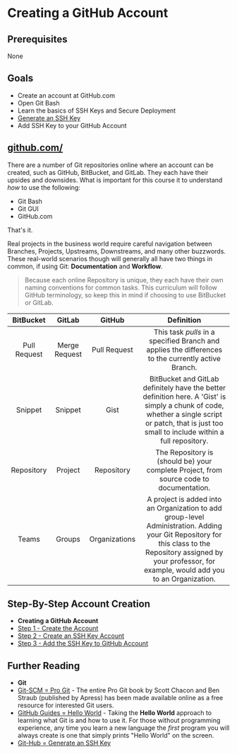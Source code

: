 # Creating a GitHub Account

## Prerequisites

None

## Goals

* Create an account at GitHub.com
* Open Git Bash
* Learn the basics of SSH Keys and Secure Deployment
* [Generate an SSH Key](https://help.github.com/articles/generating-an-ssh-key/ "Generate an SSH Key")
* Add SSH Key to your GitHub Account


## [github.com/](https://github.com/ "github.com")

There are a number of Git repositories online where an account can be created, such as GitHub, BitBucket, and GitLab. They each have their upsides and downsides. What is important for this course it to understand *how* to use the following:

* Git Bash
* Git GUI
* GitHub.com

That's it.

Real projects in the business world require careful navigation between Branches, Projects, Upstreams, Downstreams, and many other buzzwords. These real-world scenarios though will generally all have two things in common, if using Git: **Documentation** and **Workflow**.

> Because each online Repository is unique, they each have their own naming conventions for common tasks. This curriculum will follow GitHub terminology, so keep this in mind if choosing to use BitBucket or GitLab.

| BitBucket  | GitLab  | GitHub   | Definition  |
| :-------------: |:-------------:| :-----:|:--: |
| Pull Request  | Merge Request   | Pull Request  | This task *pulls* in a specified Branch and applies the differences to the currently active Branch.   |
| Snippet   | Snippet   | Gist   | BitBucket and GitLab definitely have the better definition here. A 'Gist' is simply a chunk of code, whether a single script or patch, that is just too small to include within a full repository.   |
| Repository  | Project   | Repository  | The Repository is (should be) your complete Project, from source code to documentation.   |
| Teams   | Groups   | Organizations  | A project is added into an Organization to add group-level Administration. Adding your Git Repository for this class to the Repository assigned by your professor, for example, would add you to an Organization.  |

## Step-By-Step Account Creation

* **Creating a GitHub Account**
 * [Step 1 - Create the Account](../manuscript/overview-&-development/creating-github-account/creating-github-account_step-1.md "Step 1 - Create the Account")
 * [Step 2 - Create an SSH Key Account](../manuscript/overview-&-development/creating-github-account/creating-github-account_step-1.md "Step 1 - Create the Account")
 * [Step 3 - Add the SSH Key to GitHub Account](../manuscript/overview-&-development/creating-github-account/creating-github-account_step-1.md "Step 1 - Create the Account")


## Further Reading
* **Git**
 * [Git-SCM = Pro Git](https://git-scm.com/book/en/v2 "Git-SCM = Pro Git") - The entire Pro Git book by Scott Chacon and Ben Straub (published by Apress) has been made available online as a free resource for interested Git users.
 * [GitHub Guides = Hello World](https://guides.github.com/activities/hello-world/ "GitHub Guides = Hello World") - Taking the **Hello World** approach to learning what Git is and how to use it. For those without programming experience, any time you learn a new language the *first* program you will always create is one that simply prints "Hello World" on the screen.
* [Git-Hub = Generate an SSH Key](https://help.github.com/articles/generating-an-ssh-key/ "Git-Hub = Generate an SSH Key")
